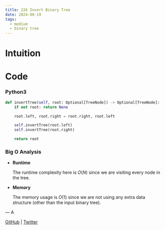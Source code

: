 ```yaml
---
title: 226 Invert Binary Tree
date: 2024-08-19
tags:
  - medium
  - binary tree
---
```


# Intuition

# Code

### Python3

```python
def invertTree(self, root: Optional[TreeNode]) -> Optional[TreeNode]:
    if not root: return None

    root.left, root.right = root.right, root.left

    self.invertTree(root.left)
    self.invertTree(root.right)

    return root
```

### Big O Analysis

- **Runtime**

  The runtime complexity here is $O(N)$ since we are visiting every node in the tree.

- **Memory**

  The memory usage is $O(1)$ since we are not using any extra data structure (other than the input binary tree).

— A

[GitHub](https://github.com/athkdev) | [Twitter](https://twitter.com/athkdev)
